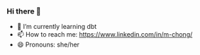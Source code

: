 ### Hi there 👋

- 🌱 I’m currently learning dbt
- 📫 How to reach me: https://www.linkedin.com/in/m-chong/
- 😄 Pronouns: she/her

<!--
**themchong/themchong** is a ✨ _special_ ✨ repository because its `README.md` (this file) appears on your GitHub profile.

Here are some ideas to get you started:

- 🔭 I’m currently working on ...
- 🌱 I’m currently learning ...
- 👯 I’m looking to collaborate on ...
- 🤔 I’m looking for help with ...
- 💬 Ask me about ...
- 📫 How to reach me: https://www.linkedin.com/in/m-chong/
- 😄 Pronouns: she/her
- ⚡ Fun fact: ...
-->
